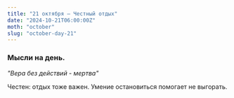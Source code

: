 ```yaml
---
title: "21 октября – Честный отдых"
date: "2024-10-21T06:00:00Z"
moth: "october"
slug: "october-day-21"
---
```


### Мысли на день. 
_"Вера без действий - мертва"_

Честен: отдых тоже важен. Умение остановиться помогает не выгорать.
